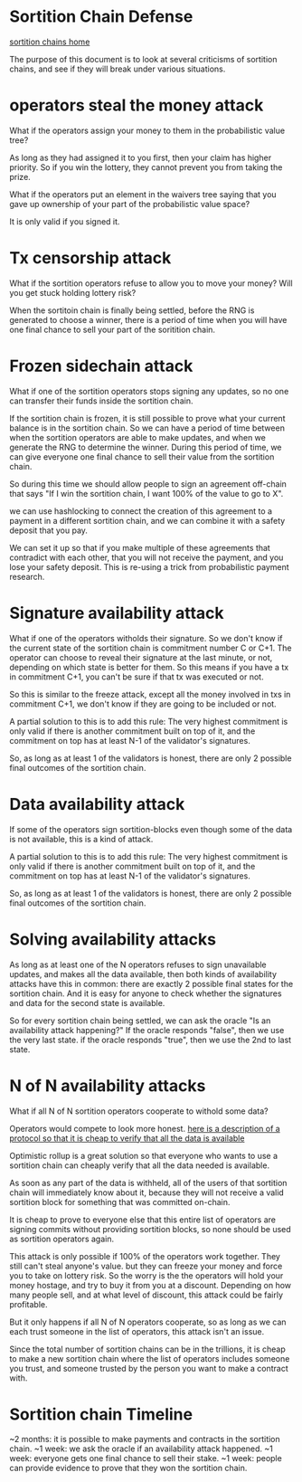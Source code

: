 Sortition Chain Defense
=============

[sortition chains home](./sortition_chains.md)


The purpose of this document is to look at several criticisms of sortition chains, and see if they will break under various situations.

operators steal the money attack
===========

What if the operators assign your money to them in the probabilistic value tree?

As long as they had assigned it to you first, then your claim has higher priority. So if you win the lottery, they cannot prevent you from taking the prize.

What if the operators put an element in the waivers tree saying that you gave up ownership of your part of the probabilistic value space?

It is only valid if you signed it.

Tx censorship attack
===========

What if the sortition operators refuse to allow you to move your money? Will you get stuck holding lottery risk?

When the sortitoin chain is finally being settled, before the RNG is generated to choose a winner, there is a period of time when you will have one final chance to sell your part of the soritition chain.

Frozen sidechain attack
===========

What if one of the sortition operators stops signing any updates, so no one can transfer their funds inside the sortition chain.

If the sortition chain is frozen, it is still possible to prove what your current balance is in the sortition chain. So we can have a period of time between when the sortition operators are able to make updates, and when we generate the RNG to determine the winner.
During this period of time, we can give everyone one final chance to sell their value from the sortition chain.

So during this time we should allow people to sign an agreement off-chain that says "If I win the sortition chain, I want 100% of the value to go to X".

we can use hashlocking to connect the creation of this agreement to a payment in a different sortition chain, and we can combine it with a safety deposit that you pay.

We can set it up so that if you make multiple of these agreements that contradict with each other, that you will not receive the payment, and you lose your safety deposit.
This is re-using a trick from probabilistic payment research.

Signature availability attack
=========

What if one of the operators witholds their signature. So we don't know if the current state of the sortition chain is commitment number C or C+1.
The operator can choose to reveal their signature at the last minute, or not, depending on which state is better for them.
So this means if you have a tx in commitment C+1, you can't be sure if that tx was executed or not.

So this is similar to the freeze attack, except all the money involved in txs in commitment C+1, we don't know if they are going to be included or not.

A partial solution to this is to add this rule:
The very highest commitment is only valid if there is another commitment built on top of it, and the commitment on top has at least N-1 of the validator's signatures.

So, as long as at least 1 of the validators is honest, there are only 2 possible final outcomes of the sortition chain.

Data availability attack
==========

If some of the operators sign sortition-blocks even though some of the data is not available, this is a kind of attack.

A partial solution to this is to add this rule:
The very highest commitment is only valid if there is another commitment built on top of it, and the commitment on top has at least N-1 of the validator's signatures.

So, as long as at least 1 of the validators is honest, there are only 2 possible final outcomes of the sortition chain.

Solving availability attacks
==========

As long as at least one of the N operators refuses to sign unavailable updates, and makes all the data available, then both kinds of availability attacks have this in common: there are exactly 2 possible final states for the sortition chain. And it is easy for anyone to check whether the signatures and data for the second state is available.

So for every sortition chain being settled, we can ask the oracle "Is an availability attack happening?"
If the oracle responds "false", then we use the very last state. if the oracle responds "true", then we use the 2nd to last state.

N of N availability attacks
==========

What if all N of N sortition operators cooperate to withold some data?

Operators would compete to look more honest. [here is a description of a protocol so that it is cheap to verify that all the data is available](https://github.com/zack-bitcoin/amoveo/blob/master/docs/design/sortition_chain_rollups.md)

Optimistic rollup is a great solution so that everyone who wants to use a sortition chain can cheaply verify that all the data needed is available.

As soon as any part of the data is withheld, all of the users of that sortition chain will immediately know about it, because they will not receive a valid sortition block for something that was committed on-chain.

It is cheap to prove to everyone else that this entire list of operators are signing commits without providing sortition blocks, so none should be used as sortition operators again.

This attack is only possible if 100% of the operators work together. They still can't steal anyone's value. but they can freeze your money and force you to take on lottery risk.
So the worry is the the operators will hold your money hostage, and try to buy it from you at a discount.
Depending on how many people sell, and at what level of discount, this attack could be fairly profitable.

But it only happens if all N of N operators cooperate, so as long as we can each trust someone in the list of operators, this attack isn't an issue.

Since the total number of sortition chains can be in the trillions, it is cheap to make a new sortition chain where the list of operators includes someone you trust, and someone trusted by the person you want to make a contract with.


Sortition chain Timeline
===========

~2 months: it is possible to make payments and contracts in the sortition chain.
~1 week: we ask the oracle if an availability attack happened.
~1 week: everyone gets one final chance to sell their stake.
~1 week: people can provide evidence to prove that they won the sortition chain.



